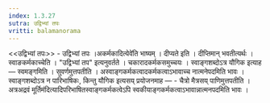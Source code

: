 ```yaml
---
index: 1.3.27
sutra: उद्विभ्यां तपः
vritti: balamanorama
---
```


<<उद्विभ्यां तपः>> - उद्विभ्यां तपः ।अकर्मकादित्येवे॑ति भाष्यम् । दीप्यते इति । दीप्तिमान् भवतीत्यर्थः । स्वाङकर्मकाच्चेति । "उद्विभ्यां तप" इत्यनुवर्तते । चकारादकर्मकसमुच्चयः । स्वाङ्गशब्दोऽत्र यौगिक इत्याह —  स्वमङ्गमिति । सुवर्णमुत्तपतीति । अस्वाङ्गकर्मकत्वादकर्मकत्वाऽभावाच्च नात्मनेपदमिति भावः । स्वाङ्गशब्दोऽत्र न पारिभाषिकः, किन्तु यौगिक इत्यसय् प्रयोजनमाह — - चैत्रो मैत्रसय् पाणिमुत्तपतीति । अत्रअद्रवं मूर्तिम॑दित्यादिपरिभाषितस्वाङ्गकर्मकत्वेऽपि स्वकीयाङ्गकर्मकत्वाऽभावान्नात्मनपदमिति भावः ।